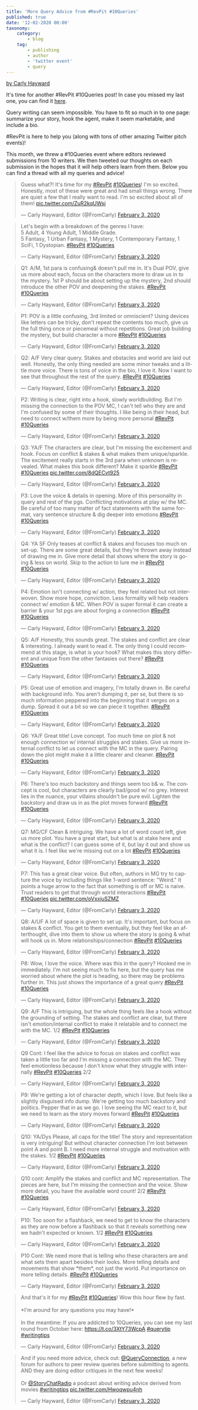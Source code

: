 ```yaml
---
title: 'More Query Advice from #RevPit #10Queries'
published: true
date: '12-02-2020 00:00'
taxonomy:
    category:
        - blog
    tag:
        - publishing
        - author
        - 'twitter event'
        - query
---
```


[by Carly Hayward](/team#carly)

It's time for another #RevPit #10Queries post! In case you missed my last one, you can find it [here](https://booklighteditorial.com/blog/query-advice-from-revpit-10queries-event).

Query writing can seem impossible. You have to fit so much in to one page: summarize your story, hook the agent, make it seem marketable, and include a bio.

\#RevPit is here to help you (along with tons of other amazing Twitter pitch events)!

This month, we threw a #10Queries event where editors reviewed submissions from 10 writers. We then tweeted our thoughts on each submission in the hopes that it will help others learn from them. Below you can find a thread with all my queries and advice!

<blockquote class="twitter-tweet"><p lang="en" dir="ltr">Guess what?! It's time for my <a href="https://twitter.com/hashtag/RevPit?src=hash&amp;ref_src=twsrc%5Etfw">#RevPit</a> <a href="https://twitter.com/hashtag/10Queries?src=hash&amp;ref_src=twsrc%5Etfw">#10Queries</a>! I'm so excited. Honestly, most of these were great and had small things wrong. There are quiet a few that I really want to read. I'm so excited about all of them! <a href="https://t.co/ZuR2kqUWsj">pic.twitter.com/ZuR2kqUWsj</a></p>&mdash; Carly Hayward, Editor (@FromCarly) <a href="https://twitter.com/FromCarly/status/1224407586096676865?ref_src=twsrc%5Etfw">February 3, 2020</a></blockquote> <script async src="https://platform.twitter.com/widgets.js" charset="utf-8"></script>


<blockquote class="twitter-tweet" data-theme="light"><p lang="en" dir="ltr">Let's begin with a breakdown of the genres I have: <br>5 Adult, 4 Young Adult, 1 Middle Grade. <br>5 Fantasy, 1 Urban Fantasy, 1 Mystery, 1 Contemporary Fantasy, 1 SciFi, 1 Dystopian. <a href="https://twitter.com/hashtag/RevPit?src=hash&amp;ref_src=twsrc%5Etfw">#RevPit</a> <a href="https://twitter.com/hashtag/10Queries?src=hash&amp;ref_src=twsrc%5Etfw">#10Queries</a></p>&mdash; Carly Hayward, Editor (@FromCarly) <a href="https://twitter.com/FromCarly/status/1224408196430925824?ref_src=twsrc%5Etfw">February 3, 2020</a></blockquote> <script async src="https://platform.twitter.com/widgets.js" charset="utf-8"></script>


<blockquote class="twitter-tweet" data-conversation="none" data-theme="light"><p lang="en" dir="ltr">Q1: A/M, 1st para is confusing&amp; doesn&#39;t pull me in. It&#39;s Dual POV, give us more about each, focus on the characters more to draw us in to the mystery. 1st P should be about setting up the mystery, 2nd should introduce the other POV and deepening the stakes. <a href="https://twitter.com/hashtag/RevPit?src=hash&amp;ref_src=twsrc%5Etfw">#RevPit</a> <a href="https://twitter.com/hashtag/10Queries?src=hash&amp;ref_src=twsrc%5Etfw">#10Queries</a></p>&mdash; Carly Hayward, Editor (@FromCarly) <a href="https://twitter.com/FromCarly/status/1224409540881457153?ref_src=twsrc%5Etfw">February 3, 2020</a></blockquote> <script async src="https://platform.twitter.com/widgets.js" charset="utf-8"></script>

<blockquote class="twitter-tweet" data-conversation="none" data-theme="light"><p lang="en" dir="ltr">P1: POV is a little confusing, 3rd limited or omniscient? Using devices like letters can be tricky, don&#39;t repeat the contents too much, give us the full thing once or piecemeal without repetitions. Great job building the mystery, but build character a more <a href="https://twitter.com/hashtag/RevPit?src=hash&amp;ref_src=twsrc%5Etfw">#RevPit</a> <a href="https://twitter.com/hashtag/10Queries?src=hash&amp;ref_src=twsrc%5Etfw">#10Queries</a></p>&mdash; Carly Hayward, Editor (@FromCarly) <a href="https://twitter.com/FromCarly/status/1224409747555864580?ref_src=twsrc%5Etfw">February 3, 2020</a></blockquote> <script async src="https://platform.twitter.com/widgets.js" charset="utf-8"></script>

<blockquote class="twitter-tweet" data-conversation="none" data-theme="light"><p lang="en" dir="ltr">Q2: A/F Very clear query. Stakes and obstacles and world are laid out well. Honestly, the only thing needed are some minor tweaks and a little more voice. There is tons of voice in the bio, I love it. Now I want to see that throughout the rest of the query. <a href="https://twitter.com/hashtag/RevPit?src=hash&amp;ref_src=twsrc%5Etfw">#RevPit</a> <a href="https://twitter.com/hashtag/10Queries?src=hash&amp;ref_src=twsrc%5Etfw">#10Queries</a></p>&mdash; Carly Hayward, Editor (@FromCarly) <a href="https://twitter.com/FromCarly/status/1224410766683582464?ref_src=twsrc%5Etfw">February 3, 2020</a></blockquote> <script async src="https://platform.twitter.com/widgets.js" charset="utf-8"></script>

<blockquote class="twitter-tweet" data-conversation="none" data-theme="light"><p lang="en" dir="ltr">P2: Writing is clear, right into a hook, slowly worldbuilding. But I&#39;m missing the connection to the POV MC, I can&#39;t tell who they are and I&#39;m confused by some of their thoughts. I like being in their head, but need to connect w/them more by being more personal <a href="https://twitter.com/hashtag/RevPit?src=hash&amp;ref_src=twsrc%5Etfw">#RevPit</a> <a href="https://twitter.com/hashtag/10Queries?src=hash&amp;ref_src=twsrc%5Etfw">#10Queries</a></p>&mdash; Carly Hayward, Editor (@FromCarly) <a href="https://twitter.com/FromCarly/status/1224411562322034695?ref_src=twsrc%5Etfw">February 3, 2020</a></blockquote> <script async src="https://platform.twitter.com/widgets.js" charset="utf-8"></script>

<blockquote class="twitter-tweet" data-conversation="none" data-theme="light"><p lang="en" dir="ltr">Q3: YA/F The characters are clear, but I&#39;m missing the excitement and hook. Focus on conflict &amp; stakes &amp; what makes them unique/sparkle. The excitement really starts in the 3rd para when unknown is revealed. What makes this book different? Make it sparkle <a href="https://twitter.com/hashtag/RevPit?src=hash&amp;ref_src=twsrc%5Etfw">#RevPit</a> <a href="https://twitter.com/hashtag/10Queries?src=hash&amp;ref_src=twsrc%5Etfw">#10Queries</a> <a href="https://t.co/8dQECvt925">pic.twitter.com/8dQECvt925</a></p>&mdash; Carly Hayward, Editor (@FromCarly) <a href="https://twitter.com/FromCarly/status/1224412601674870784?ref_src=twsrc%5Etfw">February 3, 2020</a></blockquote> <script async src="https://platform.twitter.com/widgets.js" charset="utf-8"></script>

<blockquote class="twitter-tweet" data-conversation="none" data-theme="light"><p lang="en" dir="ltr">P3: Love the voice &amp; details in opening. More of this personality in query and rest of the pgs. Conflicting motivations at play w/ the MC. Be careful of too many matter of fact statements with the same format, vary sentence structure &amp; dig deeper into emotions <a href="https://twitter.com/hashtag/RevPit?src=hash&amp;ref_src=twsrc%5Etfw">#RevPit</a> <a href="https://twitter.com/hashtag/10Queries?src=hash&amp;ref_src=twsrc%5Etfw">#10Queries</a></p>&mdash; Carly Hayward, Editor (@FromCarly) <a href="https://twitter.com/FromCarly/status/1224413430473510914?ref_src=twsrc%5Etfw">February 3, 2020</a></blockquote> <script async src="https://platform.twitter.com/widgets.js" charset="utf-8"></script>

<blockquote class="twitter-tweet" data-conversation="none" data-theme="light"><p lang="en" dir="ltr">Q4: YA SF Only teases at conflict &amp; stakes and focuses too much on set-up. There are some great details, but they&#39;re thrown away instead of drawing me in. Give more detail that shows where the story is going &amp; less on world. Skip to the action to lure me in <a href="https://twitter.com/hashtag/RevPit?src=hash&amp;ref_src=twsrc%5Etfw">#RevPit</a> <a href="https://twitter.com/hashtag/10Queries?src=hash&amp;ref_src=twsrc%5Etfw">#10Queries</a></p>&mdash; Carly Hayward, Editor (@FromCarly) <a href="https://twitter.com/FromCarly/status/1224414719148199936?ref_src=twsrc%5Etfw">February 3, 2020</a></blockquote> <script async src="https://platform.twitter.com/widgets.js" charset="utf-8"></script>

<blockquote class="twitter-tweet" data-conversation="none" data-theme="light"><p lang="en" dir="ltr">P4: Emotion isn&#39;t connecting w/ action, they feel related but not interwoven. Show more hope, conviction. Less formality will help readers connect w/ emotion &amp; MC. When POV is super formal it can create a barrier &amp; your 1st pgs are about forging a connection <a href="https://twitter.com/hashtag/RevPit?src=hash&amp;ref_src=twsrc%5Etfw">#RevPit</a> <a href="https://twitter.com/hashtag/10Queries?src=hash&amp;ref_src=twsrc%5Etfw">#10Queries</a></p>&mdash; Carly Hayward, Editor (@FromCarly) <a href="https://twitter.com/FromCarly/status/1224415918790455301?ref_src=twsrc%5Etfw">February 3, 2020</a></blockquote> <script async src="https://platform.twitter.com/widgets.js" charset="utf-8"></script>

<blockquote class="twitter-tweet" data-conversation="none" data-theme="light"><p lang="en" dir="ltr">Q5: A/F Honestly, this sounds great. The stakes and conflict are clear &amp; interesting. I already want to read it. The only thing I could recommend at this stage, is what is your hook? What makes this story different and unique from the other fantasies out there? <a href="https://twitter.com/hashtag/RevPit?src=hash&amp;ref_src=twsrc%5Etfw">#RevPit</a> <a href="https://twitter.com/hashtag/10Queries?src=hash&amp;ref_src=twsrc%5Etfw">#10Queries</a></p>&mdash; Carly Hayward, Editor (@FromCarly) <a href="https://twitter.com/FromCarly/status/1224416237234671617?ref_src=twsrc%5Etfw">February 3, 2020</a></blockquote> <script async src="https://platform.twitter.com/widgets.js" charset="utf-8"></script>

<blockquote class="twitter-tweet" data-conversation="none" data-theme="light"><p lang="en" dir="ltr">P5: Great use of emotion and imagery, I&#39;m totally drawn in. Be careful with background info. You aren&#39;t dumping it, per se, but there is so much information peppered into the beginning that it verges on a dump. Spread it out a bit so we can piece it together. <a href="https://twitter.com/hashtag/RevPit?src=hash&amp;ref_src=twsrc%5Etfw">#RevPit</a> <a href="https://twitter.com/hashtag/10Queries?src=hash&amp;ref_src=twsrc%5Etfw">#10Queries</a></p>&mdash; Carly Hayward, Editor (@FromCarly) <a href="https://twitter.com/FromCarly/status/1224416607419752448?ref_src=twsrc%5Etfw">February 3, 2020</a></blockquote> <script async src="https://platform.twitter.com/widgets.js" charset="utf-8"></script>

<blockquote class="twitter-tweet" data-conversation="none" data-theme="light"><p lang="en" dir="ltr">Q6: YA/F Great title! Love concept. Too much time on plot &amp; not enough connection w/ internal struggles and stakes. Give us more internal conflict to let us connect with the MC in the query. Pairing down the plot might make it a little clearer and cleaner. <a href="https://twitter.com/hashtag/RevPit?src=hash&amp;ref_src=twsrc%5Etfw">#RevPit</a> <a href="https://twitter.com/hashtag/10Queries?src=hash&amp;ref_src=twsrc%5Etfw">#10Queries</a></p>&mdash; Carly Hayward, Editor (@FromCarly) <a href="https://twitter.com/FromCarly/status/1224417017761083395?ref_src=twsrc%5Etfw">February 3, 2020</a></blockquote> <script async src="https://platform.twitter.com/widgets.js" charset="utf-8"></script>

<blockquote class="twitter-tweet" data-conversation="none" data-theme="light"><p lang="en" dir="ltr">P6: There&#39;s too much backstory and things seem too b&amp; w. The concept is cool, but characters are clearly bad/good w/ no grey. Interest lies in the nuance, your villains shouldn&#39;t be pure evil. Lighten the backstory and draw us in as the plot moves forward <a href="https://twitter.com/hashtag/RevPit?src=hash&amp;ref_src=twsrc%5Etfw">#RevPit</a> <a href="https://twitter.com/hashtag/10Queries?src=hash&amp;ref_src=twsrc%5Etfw">#10Queries</a></p>&mdash; Carly Hayward, Editor (@FromCarly) <a href="https://twitter.com/FromCarly/status/1224417493399359492?ref_src=twsrc%5Etfw">February 3, 2020</a></blockquote> <script async src="https://platform.twitter.com/widgets.js" charset="utf-8"></script>

<blockquote class="twitter-tweet" data-conversation="none" data-theme="light"><p lang="en" dir="ltr">Q7: MG/CF Clean &amp; intriguing. We have a lot of word count left, give us more plot. You have a great start, but what is at stake here and what is the conflict? I can guess some of it, but lay it out and show us what it is. I feel like we&#39;re missing out on a lot <a href="https://twitter.com/hashtag/RevPit?src=hash&amp;ref_src=twsrc%5Etfw">#RevPit</a> <a href="https://twitter.com/hashtag/10Queries?src=hash&amp;ref_src=twsrc%5Etfw">#10Queries</a></p>&mdash; Carly Hayward, Editor (@FromCarly) <a href="https://twitter.com/FromCarly/status/1224418729183862784?ref_src=twsrc%5Etfw">February 3, 2020</a></blockquote> <script async src="https://platform.twitter.com/widgets.js" charset="utf-8"></script>

<blockquote class="twitter-tweet" data-conversation="none" data-theme="light"><p lang="en" dir="ltr">P7: This has a great clear voice. But often, authors in MG try to capture the voice by including things like 1-word sentence: &quot;Weird.&quot; It points a huge arrow to the fact that something is off or MC is naive. Trust readers to get that through world interactions <a href="https://twitter.com/hashtag/RevPit?src=hash&amp;ref_src=twsrc%5Etfw">#RevPit</a> <a href="https://twitter.com/hashtag/10Queries?src=hash&amp;ref_src=twsrc%5Etfw">#10Queries</a> <a href="https://t.co/oVxxjuSZMZ">pic.twitter.com/oVxxjuSZMZ</a></p>&mdash; Carly Hayward, Editor (@FromCarly) <a href="https://twitter.com/FromCarly/status/1224419649946836994?ref_src=twsrc%5Etfw">February 3, 2020</a></blockquote> <script async src="https://platform.twitter.com/widgets.js" charset="utf-8"></script>

<blockquote class="twitter-tweet" data-conversation="none" data-theme="light"><p lang="en" dir="ltr">Q8: A/UF A lot of space is given to set up. It&#39;s important, but focus on stakes &amp; conflict. You get to them eventually, but they feel like an afterthought, dive into them to show us where the story is going &amp; what will hook us in. More relationships/connection <a href="https://twitter.com/hashtag/RevPit?src=hash&amp;ref_src=twsrc%5Etfw">#RevPit</a> <a href="https://twitter.com/hashtag/10Queries?src=hash&amp;ref_src=twsrc%5Etfw">#10Queries</a></p>&mdash; Carly Hayward, Editor (@FromCarly) <a href="https://twitter.com/FromCarly/status/1224420539592253441?ref_src=twsrc%5Etfw">February 3, 2020</a></blockquote> <script async src="https://platform.twitter.com/widgets.js" charset="utf-8"></script>

<blockquote class="twitter-tweet" data-conversation="none" data-theme="light"><p lang="en" dir="ltr">P8: Wow, I love the voice. Where was this in the query? Hooked me in immediately. I&#39;m not seeing much to fix here, but the query has me worried about where the plot is heading, so there may be problems further in. This just shows the importance of a great query <a href="https://twitter.com/hashtag/RevPit?src=hash&amp;ref_src=twsrc%5Etfw">#RevPit</a> <a href="https://twitter.com/hashtag/10Queries?src=hash&amp;ref_src=twsrc%5Etfw">#10Queries</a></p>&mdash; Carly Hayward, Editor (@FromCarly) <a href="https://twitter.com/FromCarly/status/1224421015285116928?ref_src=twsrc%5Etfw">February 3, 2020</a></blockquote> <script async src="https://platform.twitter.com/widgets.js" charset="utf-8"></script>

<blockquote class="twitter-tweet" data-conversation="none" data-theme="light"><p lang="en" dir="ltr">Q9: A/F This is intriguing, but the whole thing feels like a hook without the grounding of setting. The stakes and conflict are clear, but there isn&#39;t emotion/internal conflict to make it relatable and to connect me with the MC. 1/2 <a href="https://twitter.com/hashtag/RevPit?src=hash&amp;ref_src=twsrc%5Etfw">#RevPit</a> <a href="https://twitter.com/hashtag/10Queries?src=hash&amp;ref_src=twsrc%5Etfw">#10Queries</a></p>&mdash; Carly Hayward, Editor (@FromCarly) <a href="https://twitter.com/FromCarly/status/1224421410371788800?ref_src=twsrc%5Etfw">February 3, 2020</a></blockquote> <script async src="https://platform.twitter.com/widgets.js" charset="utf-8"></script>

<blockquote class="twitter-tweet" data-conversation="none" data-theme="light"><p lang="en" dir="ltr">Q9 Cont: I feel like the advice to focus on stakes and conflict was taken a little too far and I&#39;m missing a connection with the MC. They feel emotionless because I don&#39;t know what they struggle with internally <a href="https://twitter.com/hashtag/RevPit?src=hash&amp;ref_src=twsrc%5Etfw">#RevPit</a> <a href="https://twitter.com/hashtag/10Queries?src=hash&amp;ref_src=twsrc%5Etfw">#10Queries</a> 2/2</p>&mdash; Carly Hayward, Editor (@FromCarly) <a href="https://twitter.com/FromCarly/status/1224421411994984448?ref_src=twsrc%5Etfw">February 3, 2020</a></blockquote> <script async src="https://platform.twitter.com/widgets.js" charset="utf-8"></script>

<blockquote class="twitter-tweet" data-conversation="none" data-theme="light"><p lang="en" dir="ltr">P9: We&#39;re getting a lot of character depth, which I love. But feels like a slightly disguised info dump. We&#39;re getting too much backstory and politics. Pepper that in as we go. I love seeing the MC react to it, but we need to learn as the story moves forward <a href="https://twitter.com/hashtag/RevPit?src=hash&amp;ref_src=twsrc%5Etfw">#RevPit</a> <a href="https://twitter.com/hashtag/10Queries?src=hash&amp;ref_src=twsrc%5Etfw">#10Queries</a></p>&mdash; Carly Hayward, Editor (@FromCarly) <a href="https://twitter.com/FromCarly/status/1224421796507725824?ref_src=twsrc%5Etfw">February 3, 2020</a></blockquote> <script async src="https://platform.twitter.com/widgets.js" charset="utf-8"></script>

<blockquote class="twitter-tweet" data-conversation="none" data-theme="light"><p lang="en" dir="ltr">Q10: YA/Dys Please, all caps for the title! The story and representation is very intriguing! But without character connection I&#39;m lost between point A and point B. I need more internal struggle and motivation with the stakes. 1/2 <a href="https://twitter.com/hashtag/RevPit?src=hash&amp;ref_src=twsrc%5Etfw">#RevPit</a> <a href="https://twitter.com/hashtag/10Queries?src=hash&amp;ref_src=twsrc%5Etfw">#10Queries</a></p>&mdash; Carly Hayward, Editor (@FromCarly) <a href="https://twitter.com/FromCarly/status/1224422176771710976?ref_src=twsrc%5Etfw">February 3, 2020</a></blockquote> <script async src="https://platform.twitter.com/widgets.js" charset="utf-8"></script>

<blockquote class="twitter-tweet" data-conversation="none" data-theme="light"><p lang="en" dir="ltr">Q10 cont: Amplify the stakes and conflict and MC representation. The pieces are here, but I&#39;m missing the connection and the voice. Show more detail, you have the available word count! 2/2 <a href="https://twitter.com/hashtag/RevPit?src=hash&amp;ref_src=twsrc%5Etfw">#RevPit</a> <a href="https://twitter.com/hashtag/10Queries?src=hash&amp;ref_src=twsrc%5Etfw">#10Queries</a></p>&mdash; Carly Hayward, Editor (@FromCarly) <a href="https://twitter.com/FromCarly/status/1224422178633940993?ref_src=twsrc%5Etfw">February 3, 2020</a></blockquote> <script async src="https://platform.twitter.com/widgets.js" charset="utf-8"></script>

<blockquote class="twitter-tweet" data-conversation="none" data-theme="light"><p lang="en" dir="ltr">P10: Too soon for a flashback, we need to get to know the characters as they are now before a flashback so that it reveals something new we hadn&#39;t expected or known. 1/2 <a href="https://twitter.com/hashtag/RevPit?src=hash&amp;ref_src=twsrc%5Etfw">#RevPit</a> <a href="https://twitter.com/hashtag/10Queries?src=hash&amp;ref_src=twsrc%5Etfw">#10Queries</a></p>&mdash; Carly Hayward, Editor (@FromCarly) <a href="https://twitter.com/FromCarly/status/1224422458893197312?ref_src=twsrc%5Etfw">February 3, 2020</a></blockquote> <script async src="https://platform.twitter.com/widgets.js" charset="utf-8"></script>

<blockquote class="twitter-tweet" data-conversation="none" data-theme="light"><p lang="en" dir="ltr">P10 Cont: We need more that is telling who these characters are and what sets them apart besides their looks. More telling details and movements that show *them*, not just the world. Put importance on more telling details. <a href="https://twitter.com/hashtag/RevPit?src=hash&amp;ref_src=twsrc%5Etfw">#RevPit</a> <a href="https://twitter.com/hashtag/10Queries?src=hash&amp;ref_src=twsrc%5Etfw">#10Queries</a></p>&mdash; Carly Hayward, Editor (@FromCarly) <a href="https://twitter.com/FromCarly/status/1224422460281577472?ref_src=twsrc%5Etfw">February 3, 2020</a></blockquote> <script async src="https://platform.twitter.com/widgets.js" charset="utf-8"></script>

<blockquote class="twitter-tweet" data-conversation="none" data-theme="light"><p lang="en" dir="ltr">And that&#39;s it for my <a href="https://twitter.com/hashtag/RevPit?src=hash&amp;ref_src=twsrc%5Etfw">#RevPit</a> <a href="https://twitter.com/hashtag/10Queries?src=hash&amp;ref_src=twsrc%5Etfw">#10Queries</a>! Wow this hour flew by fast. <br><br>*I&#39;m around for any questions you may have!* <br><br>In the meantime: If you are addicted to 10Queries, you can see my last round from October here: <a href="https://t.co/3XtY73WcpA">https://t.co/3XtY73WcpA</a> <a href="https://twitter.com/hashtag/querytip?src=hash&amp;ref_src=twsrc%5Etfw">#querytip</a> <a href="https://twitter.com/hashtag/writingtips?src=hash&amp;ref_src=twsrc%5Etfw">#writingtips</a></p>&mdash; Carly Hayward, Editor (@FromCarly) <a href="https://twitter.com/FromCarly/status/1224423044543844360?ref_src=twsrc%5Etfw">February 3, 2020</a></blockquote> <script async src="https://platform.twitter.com/widgets.js" charset="utf-8"></script>

<blockquote class="twitter-tweet" data-conversation="none" data-theme="light"><p lang="en" dir="ltr">And if you need more advice, check out: <a href="https://twitter.com/QueryConnection?ref_src=twsrc%5Etfw">@QueryConnection</a>, a new forum for authors to peer review queries before submitting to agents. AND they are doing editor critiques in the next few weeks! <br><br>Or <a href="https://twitter.com/StoryChatRadio?ref_src=twsrc%5Etfw">@StoryChatRadio</a> a podcast about writing advice derived from movies <a href="https://twitter.com/hashtag/writingtips?src=hash&amp;ref_src=twsrc%5Etfw">#writingtips</a> <a href="https://t.co/Hwoqwpu4nh">pic.twitter.com/Hwoqwpu4nh</a></p>&mdash; Carly Hayward, Editor (@FromCarly) <a href="https://twitter.com/FromCarly/status/1224423910210506755?ref_src=twsrc%5Etfw">February 3, 2020</a></blockquote> <script async src="https://platform.twitter.com/widgets.js" charset="utf-8"></script>
